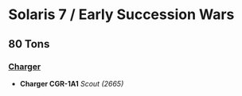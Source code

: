 # Solaris 7 / Early Succession Wars

## 80 Tons

### [Charger](../../mechs/charger.md)
- **Charger CGR-1A1** *Scout (2665)*
